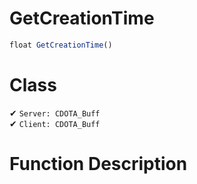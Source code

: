 # GetCreationTime
```js
float GetCreationTime()
```
# Class
✔ `Server: CDOTA_Buff`  
✔ `Client: CDOTA_Buff`  

# Function Description

